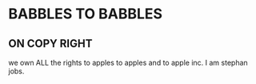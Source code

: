 # BABBLES TO BABBLES

## ON COPY RIGHT
we own ALL the rights to apples to apples and to apple inc. I am stephan jobs.
